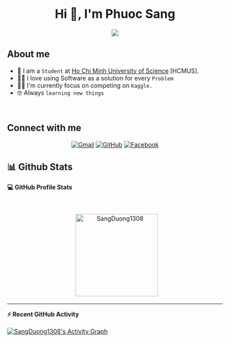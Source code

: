 <h1 align="center">Hi 👋, I'm Phuoc Sang</h1>
<p align="center"><img src="https://img.icons8.com/color/48/000000/vietnam-circular.png"/></p>

## About me
- :school: I am a `Student` at [Ho Chi Minh University of Science](https://www.hcmus.edu.vn/) [HCMUS].
- :technologist: I love using Software as a solution for every `Problem`
- :student: I'm currently focus on competing on `Kaggle.`
- :nerd_face: Always `learning new things`
<br/>

##  Connect with me
<p align="center">
	<a href="mailto:duongphuocsang1308@gmail.com"><img img src="https://img.shields.io/badge/gmail-%23EA4335.svg?style=plastic&logo=gmail&logoColor=white" alt="Gmail"/></a>
	<a href="https://github.com/SangDuong1308"><img src="https://img.shields.io/badge/github-%23181717.svg?style=plastic&logo=github&logoColor=white" alt="GitHub"/></a>
	<a href="https://www.facebook.com/phuocsang.duong.731/"><img src="https://img.shields.io/badge/facebook-%231877F2.svg?style=plastic&logo=facebook&logoColor=white" alt="Facebook"/></a>
</p>

## 📊 Github Stats



  <summary><b>💻 GitHub Profile Stats</b></summary>
  <br/>
  <p align="center">
<br/>
  &nbsp;
	  <img src="https://github-readme-stats.vercel.app/api/top-langs?username=SangDuong1308&langs_count=10&show_icons=true&locale=en&layout=compact&theme=algolia" alt="SangDuong1308" height="192px"/>
  <br/>
  </p>

----

  <summary><b>⚡ Recent GitHub Activity</b></summary>
  <br/>
   <a href="https://github.com/SangDuong1308"><img alt="SangDuong1308's Activity Graph" src="https://activity-graph.herokuapp.com/graph?username=SangDuong1308&custom_title=Sang's%20Contribution%20Graph&theme=react-dark" /></a>
  <br/>


<br/>



